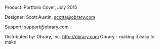 Product: Portfolio Cover, July 2015

Designer: Scott Austin, scotta@obrary.com

Support:  support@obrary.com

Distributed by:  Obrary, Inc.  http://obrary.com
Obrary - making it easy to make